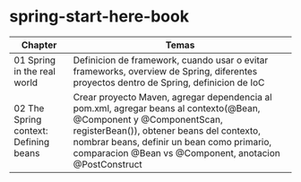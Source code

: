 # spring-start-here-book

|Chapter |Temas|
|---|---|
| 01 Spring in the real world | Definicion de framework, cuando usar o evitar frameworks, overview de Spring, diferentes proyectos dentro de Spring, definicion de IoC |
| 02 The Spring context: Defining beans | Crear proyecto Maven, agregar dependencia al pom.xml, agregar beans al contexto(@Bean, @Component y @ComponentScan, registerBean()), obtener beans del contexto, nombrar beans, definir un bean como primario, comparacion @Bean vs @Component, anotacion @PostConstruct |


